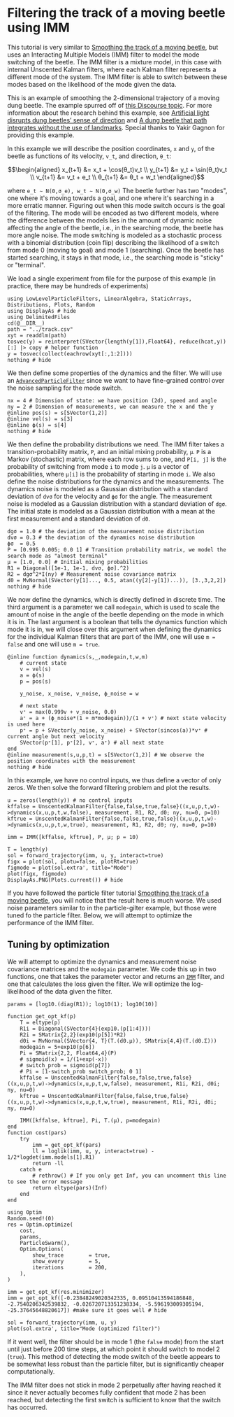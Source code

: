 # Filtering the track of a moving beetle using IMM
This tutorial is very similar to [Smoothing the track of a moving beetle](@ref), but uses an Interacting Multiple Models (IMM) filter to model the mode switching of the beetle. The IMM filter is a mixture model, in this case with internal Unscented Kalman filters, where each Kalman filter represents a different mode of the system. The IMM filter is able to switch between these modes based on the likelihood of the mode given the data.

This is an example of smoothing the 2-dimensional trajectory of a moving dung beetle. The example spurred off of [this Discourse topic](https://discourse.julialang.org/t/smoothing-tracks-with-a-kalman-filter/24209?u=yakir12). For more information about the research behind this example, see [Artificial light disrupts dung beetles’ sense of direction](https://www.lunduniversity.lu.se/article/artificial-light-disrupts-dung-beetles-sense-direction) and [A dung beetle that path integrates without the use of landmarks](https://pubmed.ncbi.nlm.nih.gov/32902692/). Special thanks to Yakir Gagnon for providing this example.

In this example we will describe the position coordinates, ``x`` and ``y``, of the beetle as functions of its velocity, ``v_t``, and direction, ``θ_t``:
```math
\begin{aligned}
x_{t+1} &= x_t + \cos(θ_t)v_t \\
y_{t+1} &= y_t + \sin(θ_t)v_t \\
v_{t+1} &= v_t + e_t \\
θ_{t+1} &= θ_t + w_t
\end{aligned}
```
where
``
e_t ∼ N(0,σ_e), w_t ∼ N(0,σ_w)
``
The beetle further has two "modes", one where it's moving towards a goal, and one where it's searching in a more erratic manner. Figuring out when this mode switch occurs is the goal of the filtering. The mode will be encoded as two different models, where the difference between the models lies in the amount of dynamic noise affecting the angle of the beetle, i.e., in the searching mode, the beetle has more angle noise. The mode switching is modeled as a stochastic process with a binomial distribution (coin flip) describing the likelihood of a switch from mode 0 (moving to goal) and mode 1 (searching). Once the beetle has started searching, it stays in that mode, i.e., the searching mode is "sticky" or "terminal".

We load a single experiment from file for the purpose of this example (in practice, there may be hundreds of experiments)
```@example beetle_imm
using LowLevelParticleFilters, LinearAlgebra, StaticArrays, Distributions, Plots, Random
using DisplayAs # hide
using DelimitedFiles
cd(@__DIR__)
path = "../track.csv"
xyt = readdlm(path)
tosvec(y) = reinterpret(SVector{length(y[1]),Float64}, reduce(hcat,y))[:] |> copy # helper function
y = tosvec(collect(eachrow(xyt[:,1:2])))
nothing # hide
```
We then define some properties of the dynamics and the filter. We will use an [`AdvancedParticleFilter`](@ref) since we want to have fine-grained control over the noise sampling for the mode switch.
```@example beetle_imm
nx = 4 # Dimension of state: we have position (2d), speed and angle
ny = 2 # Dimension of measurements, we can measure the x and the y
@inline pos(s) = s[SVector(1,2)]
@inline vel(s) = s[3]
@inline ϕ(s) = s[4]
nothing # hide
```

We then define the probability distributions we need. The IMM filter takes a transition-probability matrix, ``P``, and an initial mixing probability, ``μ``. ``P`` is a Markov (stochastic) matrix, where each row sums to one, and `P[i, j]` is the probability of switching from mode `i` to mode `j`. `μ` is a vector of probabilities, where `μ[i]` is the probability of starting in mode `i`. We also define the noise distributions for the dynamics and the measurements. The dynamics noise is modeled as a Gaussian distribution with a standard deviation of `dvσ` for the velocity and `ϕσ` for the angle. The measurement noise is modeled as a Gaussian distribution with a standard deviation of `dgσ`. The initial state is modeled as a Gaussian distribution with a mean at the first measurement and a standard deviation of `d0`.
```@example beetle_imm
dgσ = 1.0 # the deviation of the measurement noise distribution
dvσ = 0.3 # the deviation of the dynamics noise distribution
ϕσ  = 0.5
P = [0.995 0.005; 0.0 1] # Transition probability matrix, we model the search mode as "almost terminal"
μ = [1.0, 0.0] # Initial mixing probabilities
R1 = Diagonal([1e-1, 1e-1, dvσ, ϕσ].^2)
R2 = dgσ^2*I(ny) # Measurement noise covariance matrix
d0 = MvNormal(SVector(y[1]..., 0.5, atan((y[2]-y[1])...)), [3.,3,2,2])
nothing # hide
```

We now define the dynamics, which is directly defined in discrete time. The third argument is a parameter we call `modegain`, which is used to scale the amount of noise in the angle of the beetle depending on the mode in which it is in. The last argument is a boolean that tells the dynamics function which mode it is in, we will close over this argument when defining the dynamics for the individual Kalman filters that are part of the IMM, one will use `m = false` and one will use `m = true`.
```@example beetle_imm
@inline function dynamics(s,_,modegain,t,w,m)
    # current state
    v = vel(s)
    a = ϕ(s)
    p = pos(s)

    y_noise, x_noise, v_noise, ϕ_noise = w

    # next state
    v⁺ = max(0.999v + v_noise, 0.0)
    a⁺ = a + (ϕ_noise*(1 + m*modegain))/(1 + v⁺) # next state velocity is used here
    p⁺ = p + SVector(y_noise, x_noise) + SVector(sincos(a))*v⁺ # current angle but next velocity
    SVector(p⁺[1], p⁺[2], v⁺, a⁺) # all next state
end
@inline measurement(s,u,p,t) = s[SVector(1,2)] # We observe the position coordinates with the measurement
nothing # hide
```

In this example, we have no control inputs, we thus define a vector of only zeros. We then solve the forward filtering problem and plot the results.
```@example beetle_imm
u = zeros(length(y)) # no control inputs
kffalse = UnscentedKalmanFilter{false,false,true,false}((x,u,p,t,w)->dynamics(x,u,p,t,w,false), measurement, R1, R2, d0; ny, nu=0, p=10)
kftrue = UnscentedKalmanFilter{false,false,true,false}((x,u,p,t,w)->dynamics(x,u,p,t,w,true), measurement, R1, R2, d0; ny, nu=0, p=10)

imm = IMM([kffalse, kftrue], P, μ; p = 10)

T = length(y)
sol = forward_trajectory(imm, u, y, interact=true)
figx = plot(sol, plotu=false, plotRt=true)
figmode = plot(sol.extra', title="Mode")
plot(figx, figmode)
DisplayAs.PNG(Plots.current()) # hide
```

If you have followed the particle filter tutorial [Smoothing the track of a moving beetle](@ref), you will notice that the result here is much worse. We used noise parameters similar to in the particle-gilter example, but those were tuned fo the particle filter. Below, we will attempt to optimize the performance of the IMM filter.


## Tuning by optimization
We will attempt to optimize the dynamics and measurement noise covariance matrices and the `modegain` parameter. We code this up in two functions, one that takes the parameter vector and returns an [`IMM`](@ref) filter, and one that calculates the loss given the filter. We will optimize the log-likelihood of the data given the filter.


```@example beetle_imm
params = [log10.(diag(R1)); log10(1); log10(10)]

function get_opt_kf(p)
    T = eltype(p)
    R1i = Diagonal(SVector{4}(exp10.(p[1:4])))
    R2i = SMatrix{2,2}(exp10(p[5])*R2)
    d0i = MvNormal(SVector{4, T}(T.(d0.μ)), SMatrix{4,4}(T.(d0.Σ)))
    modegain = 5+exp10(p[6])
    Pi = SMatrix{2,2, Float64,4}(P)
    # sigmoid(x) = 1/(1+exp(-x))
    # switch_prob = sigmoid(p[7])
    # Pi = [1-switch_prob switch_prob; 0 1]
    kffalse = UnscentedKalmanFilter{false,false,true,false}((x,u,p,t,w)->dynamics(x,u,p,t,w,false), measurement, R1i, R2i, d0i; ny, nu=0)
    kftrue = UnscentedKalmanFilter{false,false,true,false}((x,u,p,t,w)->dynamics(x,u,p,t,w,true), measurement, R1i, R2i, d0i; ny, nu=0)

    IMM([kffalse, kftrue], Pi, T.(μ), p=modegain)
end
function cost(pars)
	try
		imm = get_opt_kf(pars)
        ll = loglik(imm, u, y, interact=true) - 1/2*logdet(imm.models[1].R1)
		return -ll
	catch e
        # rethrow() # If you only get Inf, you can uncomment this line to see the error message
		return eltype(pars)(Inf)
	end
end

using Optim
Random.seed!(0)
res = Optim.optimize(
    cost,
    params,
    ParticleSwarm(),
    Optim.Options(
        show_trace        = true,
        show_every        = 5,
        iterations        = 200,
    ),
)

imm = get_opt_kf(res.minimizer)
imm = get_opt_kf([-0.23848249020342335, 0.09510413594186848, -2.7540206342539832, -0.026720713351238334, -5.596193009305194, -25.37645648820617]) #make sure it goes well # hide

sol = forward_trajectory(imm, u, y)
plot(sol.extra', title="Mode (optimized filter)")
```

If it went well, the filter should be in mode 1 (the `false` mode) from the start until just before 200 time steps, at which point it should switch to model 2 (`true`). This method of detecting the mode switch of the beetle appears to be somewhat less robust than the particle filter, but is significantly cheaper computationally. 

The IMM filter does not stick in mode 2 perpetually after having reached it since it never actually becomes fully confident that mode 2 has been reached, but detecting the first switch is sufficient to know that the switch has occurred. 

